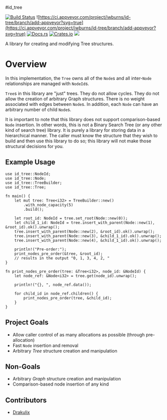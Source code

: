 #id_tree

[![Build Status](https://travis-ci.org/iwburns/id-tree.svg?branch=master)](https://travis-ci.org/iwburns/id-tree)
![https://ci.appveyor.com/project/iwburns/id-tree/branch/add-appveyor?svg=true](https://ci.appveyor.com/project/iwburns/id-tree/branch/add-appveyor?svg=true)
[![Docs.rs](https://docs.rs/id_tree/badge.svg)](https://docs.rs/id_tree)
[![Crates.io](https://img.shields.io/crates/v/id_tree.svg)](https://crates.io/crates/id_tree)
[![](https://tokei.rs/b1/github/iwburns/id-tree)](https://github.com/iwburns/id-tree)

A library for creating and modifying Tree structures.

# Overview
In this implementation, the `Tree` owns all of the `Node`s and all inter-`Node` relationships are
managed with `NodeId`s.

`Tree`s in this library are "just" trees.  They do not allow cycles.  They do not allow
the creation of arbitrary Graph structures.  There is no weight associated with edges between
`Node`s.  In addition, each `Node` can have an arbitrary number of child `Node`s.

It is important to note that this library does not support comparison-based `Node` insertion.
In other words, this is not a Binary Search Tree (or any other kind of search tree) library.
It is purely a library for storing data in a hierarchical manner.  The caller must know the
structure that they wish to build and then use this library to do so;  this library will not
make those structural decisions for you.

## Example Usage
```
use id_tree::NodeId;
use id_tree::Node;
use id_tree::TreeBuilder;
use id_tree::Tree;

fn main() {
    let mut tree: Tree<i32> = TreeBuilder::new()
        .with_node_capacity(5)
        .build();

    let root_id: NodeId = tree.set_root(Node::new(0));
    let child_1_id: NodeId = tree.insert_with_parent(Node::new(1), &root_id).ok().unwrap();
    tree.insert_with_parent(Node::new(2), &root_id).ok().unwrap();
    tree.insert_with_parent(Node::new(3), &child_1_id).ok().unwrap();
    tree.insert_with_parent(Node::new(4), &child_1_id).ok().unwrap();

    println!("Pre-order:");
    print_nodes_pre_order(&tree, &root_id);
    // results in the output "0, 1, 3, 4, 2, "
}

fn print_nodes_pre_order(tree: &Tree<i32>, node_id: &NodeId) {
    let node_ref: &Node<i32> = tree.get(node_id).unwrap();

    println!("{}, ", node_ref.data());

    for child_id in node_ref.children() {
        print_nodes_pre_order(tree, &child_id);
    }
}
```

## Project Goals
* Allow caller control of as many allocations as possible (through pre-allocation)
* Fast `Node` insertion and removal
* Arbitrary _Tree_ structure creation and manipulation

## Non-Goals
* Arbitrary _Graph_ structure creation and manipulation
* Comparison-based node insertion of any kind

## Contributors
* [Drakulix](https://github.com/Drakulix)
